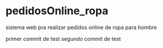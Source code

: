 pedidosOnline_ropa
==================

sistema web pra realizar pedidos online de ropa para hombre

primer commit de test
segundo commit de test
